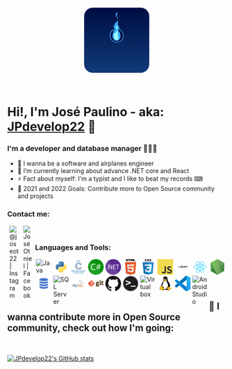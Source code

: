 <p align="center">
    <img alt="JP9022 fire gif" style="border-radius: 20px;" src="./Res/Media/Logos/JP9022 logotipo con fuego.gif" width="150" height="150"/>
</p>

<br />

# Hi!, I'm José Paulino - aka: [JPdevelop22][githubprofile] 👋

### I'm a developer and database manager 👨‍💻🚀

- 🧠 I wanna be a software and airplanes engineer 
- 🌱 I’m currently learning about advance .NET core and React
- ⚡ Fact about myself: I'm a typist and I like to beat my records ⌨
- 🥅 2021 and 2022 Goals: Contribute more to Open Source community and projects

### Contact me:

[<img align="left" style="margin: 0px 5px;" alt="@joseot22 | Instagram" width="22px" src="https://cdn.jsdelivr.net/npm/simple-icons@v3/icons/instagram.svg" />][instagram]
[<img align="left" style="margin: 0px 5px;" alt="José Otniel | Facebook" width="22px" src="https://cdn.jsdelivr.net/npm/simple-icons@3.13.0/icons/facebook.svg" />][facebook]

<br />

### Languages and Tools:
<img title="Java" align="left" alt="Java" style="margin: 1px 2px;" width="36px" src="https://cdn.jsdelivr.net/npm/simple-icons@3.13.0/icons/java.svg" />
<img title="Python" align="left" alt="Python" style="margin: 1px 2px;" width="36px" src="https://raw.githubusercontent.com/github/explore/80688e429a7d4ef2fca1e82350fe8e3517d3494d/topics/python/python.png" />
<img title="C" align="left" alt="C" style="margin: 1px 2px;" width="36px" src="https://raw.githubusercontent.com/github/explore/80688e429a7d4ef2fca1e82350fe8e3517d3494d/topics/c/c.png" />
<img title="C#" align="left" alt="C#" style="margin: 1px 2px;" width="36px" src="https://raw.githubusercontent.com/github/explore/80688e429a7d4ef2fca1e82350fe8e3517d3494d/topics/csharp/csharp.png" />
<img title=".NET" align="left" alt=".NET" style="margin: 1px 2px;" width="36px" src="https://raw.githubusercontent.com/github/explore/80688e429a7d4ef2fca1e82350fe8e3517d3494d/topics/dotnet/dotnet.png" />
<img title="HTML5" align="left" alt="HTML5" style="margin: 1px 2px;" width="36px" src="https://raw.githubusercontent.com/github/explore/80688e429a7d4ef2fca1e82350fe8e3517d3494d/topics/html/html.png" />
<img title="CSS3" align="left" alt="CSS3" style="margin: 1px 2px;" width="36px" src="https://raw.githubusercontent.com/github/explore/80688e429a7d4ef2fca1e82350fe8e3517d3494d/topics/css/css.png" />
<img title="JavaScript" align="left" alt="JavaScript" style="margin: 1px 2px;" width="36px" src="https://raw.githubusercontent.com/github/explore/80688e429a7d4ef2fca1e82350fe8e3517d3494d/topics/javascript/javascript.png" />
<img title="JQuery" align="left" alt="JQuery" style="margin: 1px 2px;" width="36px" src="https://raw.githubusercontent.com/github/explore/80688e429a7d4ef2fca1e82350fe8e3517d3494d/topics/jquery/jquery.png" />
<img title="React" align="left" alt="React" style="margin: 1px 2px;" width="36px" src="https://raw.githubusercontent.com/github/explore/80688e429a7d4ef2fca1e82350fe8e3517d3494d/topics/react/react.png" />
<img title="NodeJs" align="left" alt="NodeJs" style="margin: 1px 2px;" width="36px" src="https://raw.githubusercontent.com/github/explore/80688e429a7d4ef2fca1e82350fe8e3517d3494d/topics/nodejs/nodejs.png" />
<img title="SQL" alt="SQL" align="left" style="margin: 1px 2px;" width="36px" src="https://raw.githubusercontent.com/github/explore/80688e429a7d4ef2fca1e82350fe8e3517d3494d/topics/sql/sql.png" />
<img title="SQL Server" align="left" alt="SQL Server" style="margin: 1px 2px;" width="36px" src="https://cdn.jsdelivr.net/npm/simple-icons@3.13.0/icons/microsoftsqlserver.svg" />
<img title="MySQL" align="left" alt="MySQL" style="margin: 1px 2px;" width="36px" src="https://raw.githubusercontent.com/github/explore/80688e429a7d4ef2fca1e82350fe8e3517d3494d/topics/mysql/mysql.png" />
<img title="Git" align="left" alt="Git" style="margin: 1px 2px;" width="36px" src="https://raw.githubusercontent.com/github/explore/80688e429a7d4ef2fca1e82350fe8e3517d3494d/topics/git/git.png" />
<img title="GitHub" align="left" alt="GitHub" style="margin: 1px 2px;" width="36px" src="https://raw.githubusercontent.com/github/explore/78df643247d429f6cc873026c0622819ad797942/topics/github/github.png" />
<img title="Terminal" align="left" alt="Terminal" style="margin: 1px 2px;" width="36px" src="https://raw.githubusercontent.com/github/explore/80688e429a7d4ef2fca1e82350fe8e3517d3494d/topics/terminal/terminal.png" />
<img title="Virtual box" align="left" alt="Virtual box" style="margin: 1px 2px;" width="36px" src="https://cdn.jsdelivr.net/npm/simple-icons@3.13.0/icons/virtualbox.svg" />
<img title="Linux" align="left" alt="Linux" style="margin: 1px 2px;" width="36px" src="https://raw.githubusercontent.com/github/explore/80688e429a7d4ef2fca1e82350fe8e3517d3494d/topics/linux/linux.png" />
<img title="Visual Studio Code" align="left" alt="Visual Studio Code" style="margin: 1px 2px;" width="36px" src="https://raw.githubusercontent.com/github/explore/80688e429a7d4ef2fca1e82350fe8e3517d3494d/topics/visual-studio-code/visual-studio-code.png" />
<img title="Android Studio" align="left" alt="Android Studio" style="margin: 1px 2px;" width="36px" src="https://cdn.jsdelivr.net/npm/simple-icons@3.13.0/icons/androidstudio.svg" />

<br />
<br />
<br />
<br />

## 🌟 I wanna contribute more in Open Source community, check out how I'm going:  

<br />

<!-- Thanks to GitHub Readme Stats (https://github.com/anuraghazra/github-readme-stats) I can show my stats with this widget: -->
[![JPdevelop22's GitHub stats](https://github-readme-stats.vercel.app/api?username=JPdevelop22)](https://github.com/anuraghazra/github-readme-stats)


<!-- Link vars -->
[githubprofile]: https://github.com/JPdevelop22
[instagram]: https://www.instagram.com/joseot22
[facebook]: https://www.facebook.com/jose.otniel
